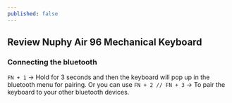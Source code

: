 ```yaml
---
published: false
---
```

## Review Nuphy Air 96 Mechanical Keyboard

### Connecting the bluetooth

 `FN + 1` -> Hold for 3 seconds and then the keyboard will pop up in the bluetooth menu for pairing. Or you can use `FN + 2 // FN + 3` -> To pair the keyboard to your other bluetooth devices.
